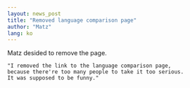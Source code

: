 ```yaml
---
layout: news_post
title: "Removed language comparison page"
author: "Matz"
lang: ko
---
```


Matz desided to remove the page.



    
    "I removed the link to the language comparison page,
    because there're too many people to take it too serious.
    It was supposed to be funny." 


